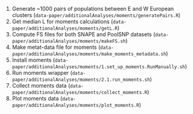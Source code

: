 1. Generate ~1000 pairs of populations between E and W European clusters (`data-paper/additionalAnalyses/moments/generatePairs.R`)
2. Get median L for moments calculations (`data-paper/additionalAnalyses/moments/getL.R`)
3. Compute FS files for both SNAPE and PoolSNP datasets (`data-paper/additionalAnalyses/moments/makeFS.sh`)
4. Make metat-data file for moments (`data-paper/additionalAnalyses/moments/make_moments_metadata.sh`)
5. Install moments (`data-paper/additionalAnalyses/moments/1.set_up_moments.RunManually.sh`)
6. Run moments wrapper (`data-paper/additionalAnalyses/moments/2.1.run_moments.sh`)
7. Collect moments data (`data-paper/additionalAnalyses/moments/collect_moments.R`)
8. Plot moments data (`data-paper/additionalAnalyses/moments/plot_moments.R`)
